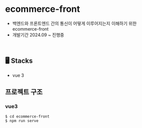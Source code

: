 # ecommerce-front
- 백엔드와 프론트엔드 간의 통신이 어떻게 이루어지는지 이해하기 위한 ecommerce-front
- 개발기간 2024.09 ~ 진행중

</br>

🖥️ Stacks
---------  
- vue 3

프로젝트 구조
---------

### vue3
```
$ cd ecommerce-front
$ npm run serve
```
